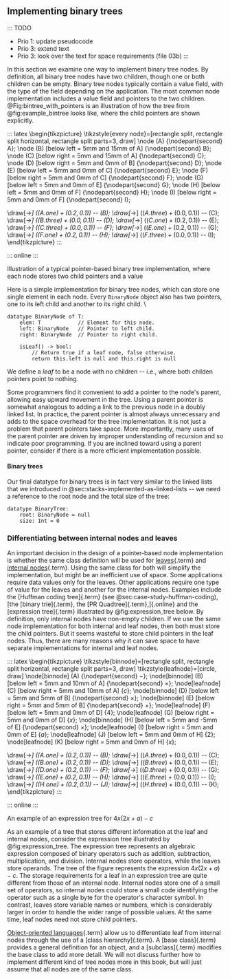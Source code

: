 
## Implementing binary trees

::: TODO
- Prio 1: update pseudocode
- Prio 3: extend text
- Prio 3: look over the text for space requirements (file 03b)
:::

In this section we examine one way to implement binary tree nodes. By
definition, all binary tree nodes have two children, though one or both
children can be empty. Binary tree nodes typically contain a value
field, with the type of the field depending on the application. The most
common node implementation includes a value field and pointers to the
two children.
@Fig:bintree_with_pointers is an illustration of how the tree from @fig:example_bintree looks like, where the child pointers are shown explicitly.

<div id="fig:bintree_with_pointers">

::: latex
\begin{tikzpicture}
\tikzstyle{every node}=[rectangle split, rectangle split horizontal, rectangle split parts=3, draw]
\node (A) {\nodepart{second} A};
\node (B) [below left  = 5mm and 15mm of A] {\nodepart{second} B};
\node (C) [below right = 5mm and 15mm of A] {\nodepart{second} C};
\node (D) [below right = 5mm and  0mm of B] {\nodepart{second} D};
\node (E) [below left  = 5mm and  0mm of C] {\nodepart{second} E};
\node (F) [below right = 5mm and  0mm of C] {\nodepart{second} F};
\node (G) [below left  = 5mm and  0mm of E] {\nodepart{second} G};
\node (H) [below left  = 5mm and  0mm of F] {\nodepart{second} H};
\node (I) [below right = 5mm and  0mm of F] {\nodepart{second} I};

\draw[*->] ($(A.one)   + (0.2,0.1)$) -- (B);
\draw[*->] ($(A.three) + (0.0,0.1)$) -- (C);
\draw[*->] ($(B.three) + (0.0,0.1)$) -- (D);
\draw[*->] ($(C.one)   + (0.2,0.1)$) -- (E);
\draw[*->] ($(C.three) + (0.0,0.1)$) -- (F);
\draw[*->] ($(E.one)   + (0.2,0.1)$) -- (G);
\draw[*->] ($(F.one)   + (0.2,0.1)$) -- (H);
\draw[*->] ($(F.three) + (0.0,0.1)$) -- (I);
\end{tikzpicture}
:::

::: online
<inlineav id="BTnullpointerCON" src="Binary/BTnullpointerCON.js" name="Binary/BTnullpointerCON" links="Binary/BTCON.css Binary/BTnullpointerCON.css" static/>
:::

Illustration of a typical pointer-based binary tree implementation, where each node stores two child pointers and a value
</div>

Here is a simple implementation for binary tree nodes, which can store one single element in each node.
Every `BinaryNode` object also has two pointers, one to its left child and another to its right child.
\

    datatype BinaryNode of T:
        elem: T            // Element for this node.
        left: BinaryNode   // Pointer to left child.
        right: BinaryNode  // Pointer to right child.

        isLeaf() -> bool:
            // Return true if a leaf node, false otherwise.
            return this.left is null and this.right is null

We define a *leaf* to be a node with no children -- i.e., where both childen pointers point to nothing.

Some programmers find it convenient to add a pointer to the node's
parent, allowing easy upward movement in the tree. Using a parent
pointer is somewhat analogous to adding a link to the previous node in a
doubly linked list. In practice, the parent pointer is almost always
unnecessary and adds to the space overhead for the tree implementation.
It is not just a problem that parent pointers take space. More
importantly, many uses of the parent pointer are driven by improper
understanding of recursion and so indicate poor programming. If you are
inclined toward using a parent pointer, consider if there is a more
efficient implementation possible.

#### Binary trees

Our final datatype for binary trees is in fact very similar to the linked lists that we introduced in @sec:stacks-implemented-as-linked-lists -- we need a reference to the root node and the total size of the tree:

    datatype BinaryTree:
        root: BinaryNode = null
        size: Int = 0


### Differentiating between internal nodes and leaves

An important decision in the design of a pointer-based node
implementation is whether the same class definition will be used for
[leaves](#leaf-node){.term} and
[internal nodes](#internal-node){.term}. Using
the same class for both will simplify the implementation, but might be
an inefficient use of space. Some applications require data values only
for the leaves. Other applications require one type of value for the
leaves and another for the internal nodes. Examples include
the [Huffman coding tree]{.term} (see @sec:case-study-huffman-coding),
[the [binary trie]{.term}, the [PR Quadtree]{.term},]{.online}
and the [expression tree]{.term} illustrated by @fig:expression_tree below.
By definition, only
internal nodes have non-empty children. If we use the same node
implementation for both internal and leaf nodes, then both must store
the child pointers. But it seems wasteful to store child pointers in the
leaf nodes. Thus, there are many reasons why it can save space to have
separate implementations for internal and leaf nodes.

<div id="fig:expression_tree">

::: latex
\begin{tikzpicture}
\tikzstyle{binnode}=[rectangle split, rectangle split horizontal, rectangle split parts=3, draw]
\tikzstyle{leafnode}=[circle, draw]
\node[binnode]  (A)                                   {\nodepart{second} $-$};
\node[binnode]  (B) [below left  = 5mm and 10mm of A] {\nodepart{second} $\times$};
\node[leafnode] (C) [below right = 5mm and 10mm of A] {$c$};
\node[binnode]  (D) [below left  = 5mm and  5mm of B] {\nodepart{second} $\times$};
\node[binnode]  (E) [below right = 5mm and  5mm of B] {\nodepart{second} $+$};
\node[leafnode] (F) [below left  = 5mm and  0mm of D] {$4$};
\node[leafnode] (G) [below right = 5mm and  0mm of D] {$x$};
\node[binnode]  (H) [below left  = 5mm and -5mm of E] {\nodepart{second} $\times$};
\node[leafnode] (I) [below right = 5mm and  0mm of E] {$a$};
\node[leafnode] (J) [below left  = 5mm and  0mm of H] {$2$};
\node[leafnode] (K) [below right = 5mm and  0mm of H] {$x$};

\draw[*->] ($(A.one)   + (0.2,0.1)$) -- (B);
\draw[*->] ($(A.three) + (0.0,0.1)$) -- (C);
\draw[*->] ($(B.one)   + (0.2,0.1)$) -- (D);
\draw[*->] ($(B.three) + (0.0,0.1)$) -- (E);
\draw[*->] ($(D.one)   + (0.2,0.1)$) -- (F);
\draw[*->] ($(D.three) + (0.0,0.1)$) -- (G);
\draw[*->] ($(E.one)   + (0.2,0.1)$) -- (H);
\draw[*->] ($(E.three) + (0.0,0.1)$) -- (I);
\draw[*->] ($(H.one)   + (0.2,0.1)$) -- (J);
\draw[*->] ($(H.three) + (0.0,0.1)$) -- (K);
\end{tikzpicture}
:::

::: online
<inlineav id="expressionTreeCON" src="Binary/expressionTreeCON.js" name="Binary/expressionTreeCON" links="Binary/BTCON.css Binary/expressionTreeCON.css" static/>
:::

An example of an expression tree for $4x(2x + a) - c$
</div>

As an example of a tree that stores different information at the leaf
and internal nodes, consider the expression tree illustrated by @fig:expression_tree.
The expression tree
represents an algebraic expression composed of binary operators such as
addition, subtraction, multiplication, and division. Internal nodes
store operators, while the leaves store operands.
The tree of the figure represents the
expression $4x(2x + a) - c$. The storage requirements for a leaf in an
expression tree are quite different from those of an internal node.
Internal nodes store one of a small set of operators, so internal nodes
could store a small code identifying the operator such as a single byte
for the operator's character symbol. In contrast, leaves store variable
names or numbers, which is considerably larger in order to handle the
wider range of possible values. At the same time, leaf nodes need not
store child pointers.

[Object-oriented languages](#object-oriented-programming-paradigm){.term}
allow us to differentiate leaf from internal nodes through
the use of a [class hierarchy]{.term}. A [base class]{.term} provides a general
definition for an object, and a [subclass]{.term} modifies the base class to add more detail.
We will not discuss further how to implement different kind of tree nodes
more in this book, but will just assume that all nodes are of the same class.

<!-- TODO:
Add information about data types and functional languages
-->

